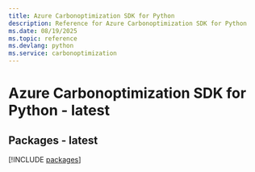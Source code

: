 ```yaml
---
title: Azure Carbonoptimization SDK for Python
description: Reference for Azure Carbonoptimization SDK for Python
ms.date: 08/19/2025
ms.topic: reference
ms.devlang: python
ms.service: carbonoptimization
---
```

# Azure Carbonoptimization SDK for Python - latest
## Packages - latest
[!INCLUDE [packages](carbonoptimization-index.md)]